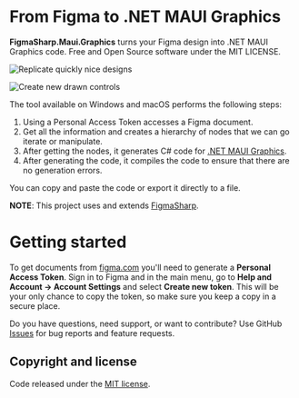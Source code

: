 # From Figma to .NET MAUI Graphics

**FigmaSharp.Maui.Graphics** turns your Figma design into .NET MAUI Graphics code. Free and Open Source software under the MIT LICENSE.

![Replicate quickly nice designs](https://raw.githubusercontent.com/jsuarezruiz/figma-to-maui-graphics/main/images/figma-to-maui-graphics-01.PNG)

![Create new drawn controls](https://raw.githubusercontent.com/jsuarezruiz/figma-to-maui-graphics/main/images/figma-to-maui-graphics-02.PNG)

The tool available on Windows and macOS performs the following steps:
1. Using a Personal Access Token accesses a Figma document.
2. Get all the information and creates a hierarchy of nodes that we can go iterate or manipulate.
3. After getting the nodes, it generates C# code for [.NET MAUI Graphics](https://github.com/dotnet/Microsoft.Maui.Graphics).
4. After generating the code, it compiles the code to ensure that there are no generation errors.

You can copy and paste the code or export it directly to a file.

**NOTE**: This project uses and extends [FigmaSharp](https://github.com/microsoft/FigmaSharp).

# Getting started

To get documents from [figma.com](https://www.figma.com/) you'll need to generate a **Personal Access Token**.
Sign in to Figma and in the main menu, go to **Help and Account  →  Account Settings** and select **Create new token**.
This will be your only chance to copy the token, so make sure you keep a copy in a secure place.

Do you have questions, need support, or want to contribute? Use GitHub [Issues](https://github.com/jsuarezruiz/figma-to-maui-graphics/issues) for bug reports and feature requests.

## Copyright and license

Code released under the [MIT license](https://opensource.org/licenses/MIT).